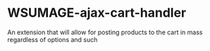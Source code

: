 WSUMAGE-ajax-cart-handler
=========================

An extension that will allow for posting products to the cart in mass regardless of options and such
